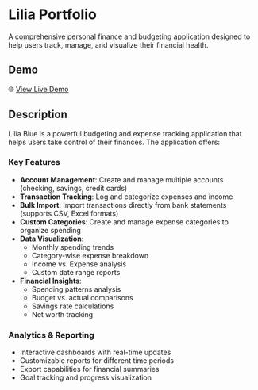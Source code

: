 # Lilia Portfolio

A comprehensive personal finance and budgeting application designed to help
users track, manage, and visualize their financial health.

## Demo

🌐 [View Live Demo](https://lilia-blue.vercel.app/)

## Description

Lilia Blue is a powerful budgeting and expense tracking application that helps
users take control of their finances. The application offers:

### Key Features

- **Account Management**: Create and manage multiple accounts (checking,
  savings, credit cards)
- **Transaction Tracking**: Log and categorize expenses and income
- **Bulk Import**: Import transactions directly from bank statements (supports
  CSV, Excel formats)
- **Custom Categories**: Create and manage expense categories to organize
  spending
- **Data Visualization**:
  - Monthly spending trends
  - Category-wise expense breakdown
  - Income vs. Expense analysis
  - Custom date range reports
- **Financial Insights**:
  - Spending patterns analysis
  - Budget vs. actual comparisons
  - Savings rate calculations
  - Net worth tracking

### Analytics & Reporting

- Interactive dashboards with real-time updates
- Customizable reports for different time periods
- Export capabilities for financial summaries
- Goal tracking and progress visualization
